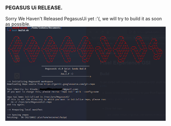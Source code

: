 ### PEGASUS Ui RELEASE.
Sorry We Haven't Released PegasusUi yet :'(, we will try to build it as soon as possible.
<img src="Screenshot_2022-07-30_21-46-44~3.png">

